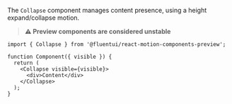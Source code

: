 The `Collapse` component manages content presence, using a height expand/collapse motion.

> **⚠️ Preview components are considered unstable**

```tsx
import { Collapse } from '@fluentui/react-motion-components-preview';

function Component({ visible }) {
  return (
    <Collapse visible={visible}>
      <div>Content</div>
    </Collapse>
  );
}
```
